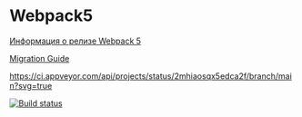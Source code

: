 # Webpack5

[Информация о релизе Webpack 5](https://webpack.js.org/blog/2020-10-10-webpack-5-release/)

[Migration Guide](https://webpack.js.org/migrate/5/)

https://ci.appveyor.com/api/projects/status/2mhiaosqx5edca2f/branch/main?svg=true

[![Build status](https://ci.appveyor.com/api/projects/status/1e3sn411qmwcrr6n?svg=true)](https://ci.appveyor.com/project/AnnaKulikovskikh/goblingame1)